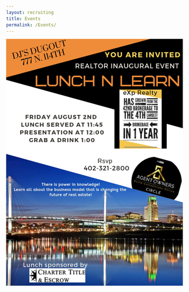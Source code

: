 ```yaml
---
layout: recruiting
title: Events
permalink: /Events/
---
```



<img src="/img/flyer.png" alt="" class=""/>